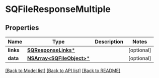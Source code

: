 # SQFileResponseMultiple

## Properties
Name | Type | Description | Notes
------------ | ------------- | ------------- | -------------
**links** | [**SQResponseLinks***](SQResponseLinks.md) |  | [optional] 
**data** | [**NSArray&lt;SQFileObject&gt;***](SQFileObject.md) |  | [optional] 

[[Back to Model list]](../README.md#documentation-for-models) [[Back to API list]](../README.md#documentation-for-api-endpoints) [[Back to README]](../README.md)


